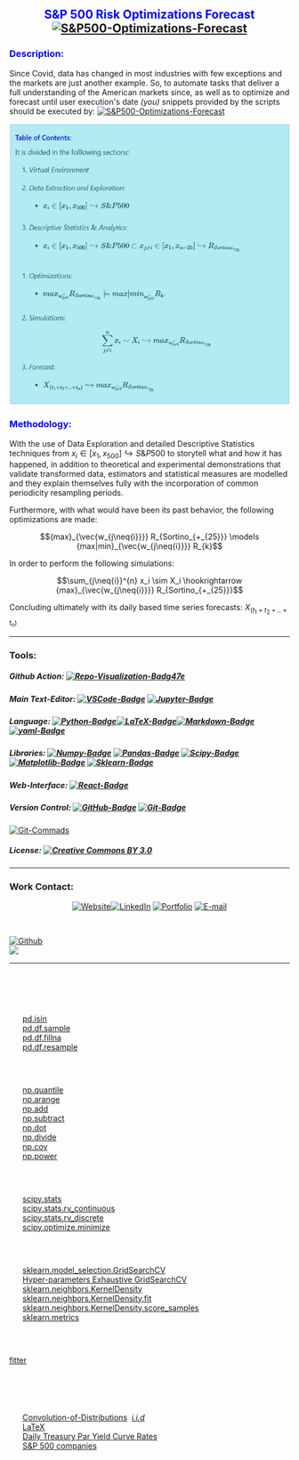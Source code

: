 ## <center> <font color= 'blue'> S&P 500 Risk Optimizations Forecast </font> [![S&P500-Optimizations-Forecast](https://img.shields.io/badge/EstebanMqz-S&P500Risk_Optimizations_Forecast-black?style=square&logo=github&logoColor=black)](https://github.com/EstebanMqz/SP500-Risk-Optimizations-Forecast)

### <font color= 'blue'> Description: </font>

Since Covid, data has changed in most industries with few exceptions and the markets are just another example. So, to automate tasks that deliver a full understanding of the American markets since, as well as to optimize and forecast until user execution's date *(you)* snippets provided by the scripts should be executed by: [![S&P500-Optimizations-Forecast](https://img.shields.io/badge/Notebook-Run>All-black?style=square&logo=github&logoColor=black)](https://github.com/EstebanMqz/SP500-Risk-Optimizations-Forecast/blob/main/SP500-Risk-Optimized-Portfolios-ML.ipynb) <br> 

![Alt text](images/ToC.jpg)

### <font color= 'blue'> Methodology: </font>

With the use of Data Exploration and detailed Descriptive Statistics techniques from $x_i\in [x_1,x_{500}] \hookrightarrow S\&P500$ to storytell what and how it has happened, in addition to theoretical and experimental demonstrations that validate transformed data, estimators and statistical measures are modelled and they explain themselves fully with the incorporation of common periodicity resampling periods.<br>

Furthermore, with what would have been its past behavior, the following optimizations are made:

$${max}_{\vec{w_{j\neq{i}}}} R_{Sortino_{+_{25}}} \models {max|min}_{\vec{w_{j\neq{i}}}} R_{k}$$

In order to perform the following simulations:

$$\sum_{j\neq{i}}^{n} x_i \sim X_i \hookrightarrow {max}_{\vec{w_{j\neq{i}}}} R_{Sortino_{+_{25}}}$$

Concluding ultimately with its daily based time series forecasts: $X_{(t_1+t_2+..+t_n)}$

---

### **Tools:**
##### Github Action:&nbsp;[![Repo-Visualization-Badg47e](https://img.shields.io/badge/Action-Visualization-020521?style=flat-square&logo=github&logoColor=white)](https://githubnext.com/projects/repo-visualization)<br>
##### Main Text-Editor:&nbsp;[![VSCode-Badge](https://img.shields.io/badge/VSCode-007ACC?style=flat-square&logo=visual-studio-code&logoColor=white)](https://code.visualstudio.com/)&nbsp;[![Jupyter-Badge](https://img.shields.io/badge/Jupyter-F37626?style=flat-square&logo=Jupyter&logoColor=white)](https://jupyter.org/try)
##### Language:&nbsp;[![Python-Badge](https://img.shields.io/badge/Python-2b6dd6.svg?style=flat-square&logo=Python&logoColor=green)](https://www.python.org)[![LaTeX-Badge](https://img.shields.io/badge/LaTeX-white.svg?style=flat-square&logo=LaTeX&logoColor=008080)](https://www.latex-project.org)[![Markdown-Badge](https://img.shields.io/badge/Markdown-000000.svg?style=flat-square&logo=Markdown&logoColor=white)](https://www.markdownguide.org)[![yaml-Badge](https://img.shields.io/badge/YAML-000000?style=flat-square&logo=yaml&logoColor=red)](https://yaml.org)<br>
##### Libraries:&nbsp;[![Numpy-Badge](https://img.shields.io/badge/Numpy-013243?style=flat-square&logo=numpy&logoColor=white)](https://numpy.org)&nbsp;[![Pandas-Badge](https://img.shields.io/badge/Pandas-150458?style=flat-square&logo=pandas&logoColor=white)](https://pandas.pydata.org)&nbsp;[![Scipy-Badge](https://img.shields.io/badge/Scipy-darkblue?style=flat-square&logo=scipy&logoColor=white)](https://www.scipy.org)&nbsp;[![Matplotlib-Badge](https://img.shields.io/badge/Matplotlib-000000?style=flat-square&logo=Matplotlib&logoColor=white)](https://matplotlib.org)&nbsp;[![Sklearn-Badge](https://img.shields.io/badge/Sklearn-F7931E?style=flat-square&logo=scikit-learn&logoColor=white)](https://scikit-learn.org/stable/)<br>
##### Web-Interface:&nbsp;[![React-Badge](https://img.shields.io/badge/React-61DAFB?style=flat-square&logo=react&logoColor=black)](https://create-react-app.dev)&nbsp;<br>
##### Version Control:&nbsp;[![GitHub-Badge](https://img.shields.io/badge/GitHub-100000?style=flat-square&logo=github&logoColor=white)](https://github.com)&nbsp;[![Git-Badge](https://img.shields.io/badge/Git-F05032.svg?style=flat-square&logo=Git&logoColor=white)](https://git-scm.com)<br>
[![Git-Commads](https://img.shields.io/badge/Git%20Commands-gray?style=flat-square&logo=git&logoColor=white)](https://github.com/EstebanMqz/Git-Commands)<br>

##### License:&nbsp;[![Creative Commons BY 3.0](https://img.shields.io/badge/License-CC%20BY%203.0-lightgrey.svg?style=flat-square)](https://creativecommons.org/licenses/by/3.0/)<br>

----
### Work Contact: 


<center> <font color= 'white'> 

[![Website](https://img.shields.io/badge/Website-ffffff?style=square&logo=opera&logoColor=red)](https://estebanmqz.com)[![LinkedIn](https://img.shields.io/badge/LinkedIn-041a80?style=square&logo=linkedin&logoColor=white)](https://www.linkedin.com/in/esteban-m65381722210212839/) [![Portfolio](https://img.shields.io/badge/Github-Portfolio-010b38?style=square&logo=github&logoColor=black)](https://estebanmqz.github.io/Portfolio/) [![E-mail](https://img.shields.io/badge/Business-Mail-052ce6?style=square&logo=mail&logoColor=white)](mailto:esteban@esteban.com) 
<font> </center>
<br>

[![Github](https://img.shields.io/badge/Github-000000?style=square&logo=github&logoColor=white)](https://github.com/EstebanMqz)    
![GitHub Logo](https://github.com/EstebanMqz.png?size=50) 


<font> </center>

----

**Repository References:** <br>

##### <u> Pandas: </u> <br>
+ [pd.isin](https://pandas.pydata.org/docs/reference/api/pandas.DataFrame.isin.html)
+ [pd.df.sample](https://pandas.pydata.org/pandas-docs/stable/reference/api/pandas.DataFrame.sample.html)
+ [pd.df.fillna](https://pandas.pydata.org/pandas-docs/stable/reference/api/pandas.DataFrame.fillna.html)
+ [pd.df.resample](https://pandas.pydata.org/pandas-docs/stable/reference/api/pandas.DataFrame.resample.html)

##### <u> Numpy: </u> <br>
+ [np.quantile](https://numpy.org/doc/stable/reference/generated/numpy.quantile.html)
+ [np.arange](https://numpy.org/doc/stable/reference/generated/numpy.arange.html)
+ [np.add](https://numpy.org/doc/stable/reference/generated/numpy.add.html)
+ [np.subtract](https://numpy.org/doc/stable/reference/generated/numpy.subtract.html)
+ [np.dot](https://numpy.org/doc/stable/reference/generated/numpy.dot.html)
+ [np.divide](https://numpy.org/doc/stable/reference/generated/numpy.divide.html)
+ [np.cov](https://numpy.org/doc/stable/reference/generated/numpy.cov.html)
+ [np.power](https://numpy.org/doc/stable/reference/generated/numpy.power.html) <br>

##### <u> Stats: </u> <br>

+ [scipy.stats](https://docs.scipy.org/doc/scipy/reference/stats.html)
+ [scipy.stats.rv_continuous](https://docs.scipy.org/doc/scipy/reference/generated/scipy.stats.rv_continuous.html)
+ [scipy.stats.rv_discrete](https://docs.scipy.org/doc/scipy/reference/generated/scipy.stats.rv_discrete.html)
+ [scipy.optimize.minimize](https://docs.scipy.org/doc/scipy/reference/generated/scipy.optimize.minimize.html)

##### <u> Sklearn: </u> <br>
+ [sklearn.model_selection.GridSearchCV](https://scikit-learn.org/stable/modules/generated/sklearn.model_selection.GridSearchCV.html)
+ [Hyper-parameters Exhaustive GridSearchCV](https://scikit-learn.org/stable/modules/grid_search.html)
+ [sklearn.neighbors.KernelDensity](https://scikit-learn.org/stable/modules/generated/sklearn.neighbors.KernelDensity.html)
+ [sklearn.neighbors.KernelDensity.fit](https://scikit-learn.org/stable/modules/generated/sklearn.neighbors.KernelDensity.html#sklearn.neighbors.KernelDensity.fit)
+ [sklearn.neighbors.KernelDensity.score_samples](https://scikit-learn.org/stable/modules/generated/sklearn.neighbors.KernelDensity.html#sklearn.neighbors.KernelDensity.score_samples)
+ [sklearn.metrics](https://scikit-learn.org/stable/modules/model_evaluation.html)

##### <u> Other Libs: </u> <br>
[fitter](https://fitter.readthedocs.io/en/latest/index.html)<br><br>

###### <u> Other References: </u> <br>

+ [Convolution-of-Distributions](https://en.wikipedia.org/wiki/Convolution_of_probability_distributions), [*i.i.d*](https://en.wikipedia.org/wiki/Independent_and_identically_distributed_random_variables) <br>
+ [LaTeX](https://en.wikipedia.org/wiki/List_of_mathematical_symbols_by_subject)<br>
+ [Daily Treasury Par Yield Curve Rates](https://home.treasury.gov/resource-center/data-chart-center/interest-rates/TextView?type=daily_treasury_yield_curve&field_tdr_date_value_month=202304)<br>
+ [S&P 500 companies](https://en.wikipedia.org/wiki/List_of_S%26P_500_companies)<br>